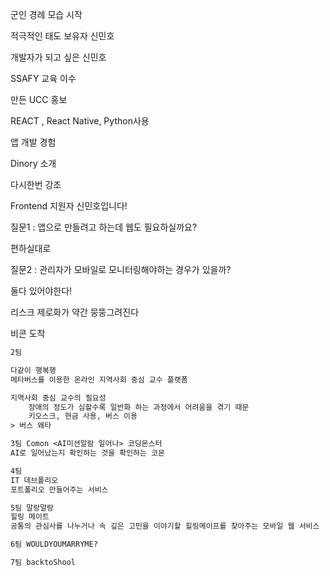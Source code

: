 군인 경례 모습 시작

적극적인 태도 보유자 신민호

개발자가 되고 싶은 신민호

SSAFY 교육 이수

만든 UCC 홍보

REACT , React Native, Python사용

앱 개발 경험

Dinory 소개

다시한번 강조

Frontend 지원자 신민호입니다!



질문1 : 앱으로 만들려고 하는데 웹도 필요하실까요?

편하실대로

질문2 : 관리자가 모바일로 모니터링해야하는 경우가 있을까?

둘다 있어야한다!





리스크 제로화가 약간 뭉뚱그려진다

비콘 도착





```3
2팀

다같이 행복행
메타버스를 이용한 온라인 지역사회 중심 교수 플랫폼

지역사회 중심 교수의 필요성
	장애의 정도가 심할수록 일반화 하는 과정에서 어려움을 겪기 때문
	키오스크, 현금 사용, 버스 이용
> 버스 왜타

3팀 Comon <AI미션알람 일어나> 코딩몬스터
AI로 일어났는지 확인하는 것을 확인하는 코몬

4팀
IT 데브폴리오
포트폴리오 만들어주는 서비스

5팀 말랑말랑
힐링 메이트
공통의 관심사를 나누거나 속 깊은 고민을 이야기할 힐링메이프를 찾아주는 모바일 웹 서비스

6팀 WOULDYOUMARRYME?

7팀 backtoShool



```

